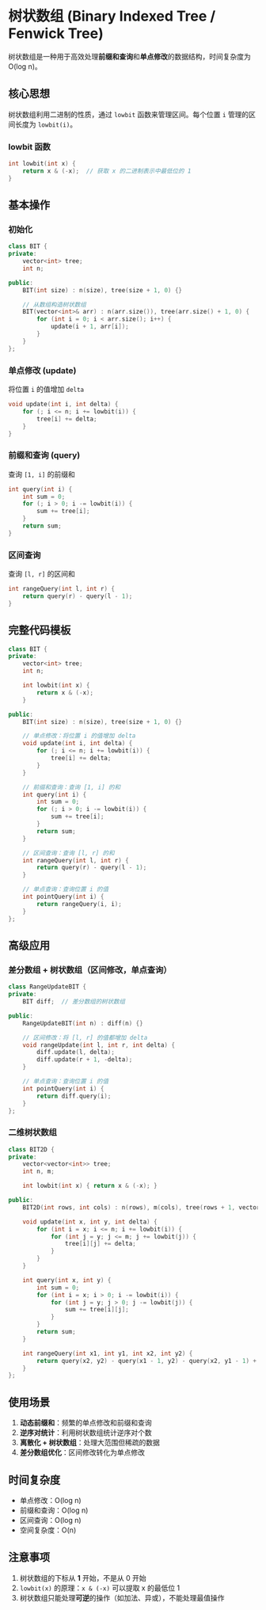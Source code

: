 # 树状数组 (Binary Indexed Tree / Fenwick Tree)

树状数组是一种用于高效处理**前缀和查询**和**单点修改**的数据结构，时间复杂度为 O(log n)。

## 核心思想

树状数组利用二进制的性质，通过 `lowbit` 函数来管理区间。每个位置 `i` 管理的区间长度为 `lowbit(i)`。

### lowbit 函数

```cpp
int lowbit(int x) {
    return x & (-x);  // 获取 x 的二进制表示中最低位的 1
}
```

## 基本操作

### 初始化

```cpp
class BIT {
private:
    vector<int> tree;
    int n;

public:
    BIT(int size) : n(size), tree(size + 1, 0) {}

    // 从数组构造树状数组
    BIT(vector<int>& arr) : n(arr.size()), tree(arr.size() + 1, 0) {
        for (int i = 0; i < arr.size(); i++) {
            update(i + 1, arr[i]);
        }
    }
};
```

### 单点修改 (update)

将位置 `i` 的值增加 `delta`

```cpp
void update(int i, int delta) {
    for (; i <= n; i += lowbit(i)) {
        tree[i] += delta;
    }
}
```

### 前缀和查询 (query)

查询 `[1, i]` 的前缀和

```cpp
int query(int i) {
    int sum = 0;
    for (; i > 0; i -= lowbit(i)) {
        sum += tree[i];
    }
    return sum;
}
```

### 区间查询

查询 `[l, r]` 的区间和

```cpp
int rangeQuery(int l, int r) {
    return query(r) - query(l - 1);
}
```

## 完整代码模板

```cpp
class BIT {
private:
    vector<int> tree;
    int n;

    int lowbit(int x) {
        return x & (-x);
    }

public:
    BIT(int size) : n(size), tree(size + 1, 0) {}

    // 单点修改：将位置 i 的值增加 delta
    void update(int i, int delta) {
        for (; i <= n; i += lowbit(i)) {
            tree[i] += delta;
        }
    }

    // 前缀和查询：查询 [1, i] 的和
    int query(int i) {
        int sum = 0;
        for (; i > 0; i -= lowbit(i)) {
            sum += tree[i];
        }
        return sum;
    }

    // 区间查询：查询 [l, r] 的和
    int rangeQuery(int l, int r) {
        return query(r) - query(l - 1);
    }

    // 单点查询：查询位置 i 的值
    int pointQuery(int i) {
        return rangeQuery(i, i);
    }
};
```

## 高级应用

### 差分数组 + 树状数组（区间修改，单点查询）

```cpp
class RangeUpdateBIT {
private:
    BIT diff;  // 差分数组的树状数组

public:
    RangeUpdateBIT(int n) : diff(n) {}

    // 区间修改：将 [l, r] 的值都增加 delta
    void rangeUpdate(int l, int r, int delta) {
        diff.update(l, delta);
        diff.update(r + 1, -delta);
    }

    // 单点查询：查询位置 i 的值
    int pointQuery(int i) {
        return diff.query(i);
    }
};
```

### 二维树状数组

```cpp
class BIT2D {
private:
    vector<vector<int>> tree;
    int n, m;

    int lowbit(int x) { return x & (-x); }

public:
    BIT2D(int rows, int cols) : n(rows), m(cols), tree(rows + 1, vector<int>(cols + 1, 0)) {}

    void update(int x, int y, int delta) {
        for (int i = x; i <= n; i += lowbit(i)) {
            for (int j = y; j <= m; j += lowbit(j)) {
                tree[i][j] += delta;
            }
        }
    }

    int query(int x, int y) {
        int sum = 0;
        for (int i = x; i > 0; i -= lowbit(i)) {
            for (int j = y; j > 0; j -= lowbit(j)) {
                sum += tree[i][j];
            }
        }
        return sum;
    }

    int rangeQuery(int x1, int y1, int x2, int y2) {
        return query(x2, y2) - query(x1 - 1, y2) - query(x2, y1 - 1) + query(x1 - 1, y1 - 1);
    }
};
```

## 使用场景

1. **动态前缀和**：频繁的单点修改和前缀和查询
2. **逆序对统计**：利用树状数组统计逆序对个数
3. **离散化 + 树状数组**：处理大范围但稀疏的数据
4. **差分数组优化**：区间修改转化为单点修改

## 时间复杂度

- 单点修改：O(log n)
- 前缀和查询：O(log n)
- 区间查询：O(log n)
- 空间复杂度：O(n)

## 注意事项

1. 树状数组的下标从 **1** 开始，不是从 0 开始
2. `lowbit(x)` 的原理：`x & (-x)` 可以提取 x 的最低位 1
3. 树状数组只能处理**可逆**的操作（如加法、异或），不能处理最值操作
